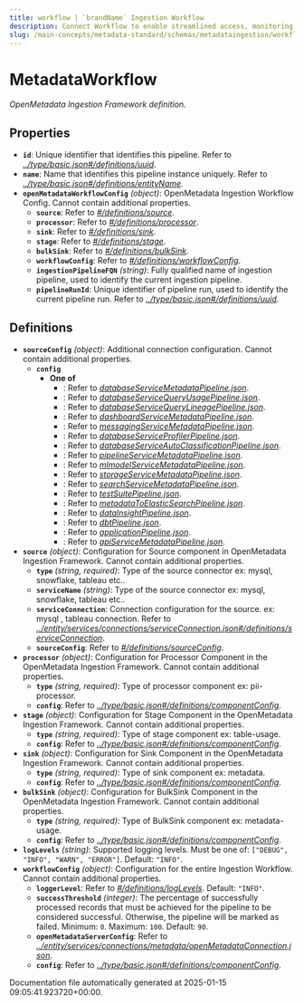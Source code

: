 ```yaml
---
title: workflow | `brandName` Ingestion Workflow
description: Connect Workflow to enable streamlined access, monitoring, or search of enterprise data using secure and scalable integrations.
slug: /main-concepts/metadata-standard/schemas/metadataingestion/workflow
---
```


# MetadataWorkflow

*OpenMetadata Ingestion Framework definition.*

## Properties

- **`id`**: Unique identifier that identifies this pipeline. Refer to *[../type/basic.json#/definitions/uuid](#/type/basic.json#/definitions/uuid)*.
- **`name`**: Name that identifies this pipeline instance uniquely. Refer to *[../type/basic.json#/definitions/entityName](#/type/basic.json#/definitions/entityName)*.
- **`openMetadataWorkflowConfig`** *(object)*: OpenMetadata Ingestion Workflow Config. Cannot contain additional properties.
  - **`source`**: Refer to *[#/definitions/source](#definitions/source)*.
  - **`processor`**: Refer to *[#/definitions/processor](#definitions/processor)*.
  - **`sink`**: Refer to *[#/definitions/sink](#definitions/sink)*.
  - **`stage`**: Refer to *[#/definitions/stage](#definitions/stage)*.
  - **`bulkSink`**: Refer to *[#/definitions/bulkSink](#definitions/bulkSink)*.
  - **`workflowConfig`**: Refer to *[#/definitions/workflowConfig](#definitions/workflowConfig)*.
  - **`ingestionPipelineFQN`** *(string)*: Fully qualified name of ingestion pipeline, used to identify the current ingestion pipeline.
  - **`pipelineRunId`**: Unique identifier of pipeline run, used to identify the current pipeline run. Refer to *[../type/basic.json#/definitions/uuid](#/type/basic.json#/definitions/uuid)*.
## Definitions

- **`sourceConfig`** *(object)*: Additional connection configuration. Cannot contain additional properties.
  - **`config`**
    - **One of**
      - : Refer to *[databaseServiceMetadataPipeline.json](#tabaseServiceMetadataPipeline.json)*.
      - : Refer to *[databaseServiceQueryUsagePipeline.json](#tabaseServiceQueryUsagePipeline.json)*.
      - : Refer to *[databaseServiceQueryLineagePipeline.json](#tabaseServiceQueryLineagePipeline.json)*.
      - : Refer to *[dashboardServiceMetadataPipeline.json](#shboardServiceMetadataPipeline.json)*.
      - : Refer to *[messagingServiceMetadataPipeline.json](#ssagingServiceMetadataPipeline.json)*.
      - : Refer to *[databaseServiceProfilerPipeline.json](#tabaseServiceProfilerPipeline.json)*.
      - : Refer to *[databaseServiceAutoClassificationPipeline.json](#tabaseServiceAutoClassificationPipeline.json)*.
      - : Refer to *[pipelineServiceMetadataPipeline.json](#pelineServiceMetadataPipeline.json)*.
      - : Refer to *[mlmodelServiceMetadataPipeline.json](#modelServiceMetadataPipeline.json)*.
      - : Refer to *[storageServiceMetadataPipeline.json](#orageServiceMetadataPipeline.json)*.
      - : Refer to *[searchServiceMetadataPipeline.json](#archServiceMetadataPipeline.json)*.
      - : Refer to *[testSuitePipeline.json](#stSuitePipeline.json)*.
      - : Refer to *[metadataToElasticSearchPipeline.json](#tadataToElasticSearchPipeline.json)*.
      - : Refer to *[dataInsightPipeline.json](#taInsightPipeline.json)*.
      - : Refer to *[dbtPipeline.json](#tPipeline.json)*.
      - : Refer to *[applicationPipeline.json](#plicationPipeline.json)*.
      - : Refer to *[apiServiceMetadataPipeline.json](#iServiceMetadataPipeline.json)*.
- **`source`** *(object)*: Configuration for Source component in OpenMetadata Ingestion Framework. Cannot contain additional properties.
  - **`type`** *(string, required)*: Type of the source connector ex: mysql, snowflake, tableau etc..
  - **`serviceName`** *(string)*: Type of the source connector ex: mysql, snowflake, tableau etc..
  - **`serviceConnection`**: Connection configuration for the source. ex: mysql , tableau connection. Refer to *[../entity/services/connections/serviceConnection.json#/definitions/serviceConnection](#/entity/services/connections/serviceConnection.json#/definitions/serviceConnection)*.
  - **`sourceConfig`**: Refer to *[#/definitions/sourceConfig](#definitions/sourceConfig)*.
- **`processor`** *(object)*: Configuration for Processor Component in the OpenMetadata Ingestion Framework. Cannot contain additional properties.
  - **`type`** *(string, required)*: Type of processor component ex: pii-processor.
  - **`config`**: Refer to *[../type/basic.json#/definitions/componentConfig](#/type/basic.json#/definitions/componentConfig)*.
- **`stage`** *(object)*: Configuration for Stage Component in the OpenMetadata Ingestion Framework. Cannot contain additional properties.
  - **`type`** *(string, required)*: Type of stage component ex: table-usage.
  - **`config`**: Refer to *[../type/basic.json#/definitions/componentConfig](#/type/basic.json#/definitions/componentConfig)*.
- **`sink`** *(object)*: Configuration for Sink Component in the OpenMetadata Ingestion Framework. Cannot contain additional properties.
  - **`type`** *(string, required)*: Type of sink component ex: metadata.
  - **`config`**: Refer to *[../type/basic.json#/definitions/componentConfig](#/type/basic.json#/definitions/componentConfig)*.
- **`bulkSink`** *(object)*: Configuration for BulkSink Component in the OpenMetadata Ingestion Framework. Cannot contain additional properties.
  - **`type`** *(string, required)*: Type of BulkSink component ex: metadata-usage.
  - **`config`**: Refer to *[../type/basic.json#/definitions/componentConfig](#/type/basic.json#/definitions/componentConfig)*.
- **`logLevels`** *(string)*: Supported logging levels. Must be one of: `["DEBUG", "INFO", "WARN", "ERROR"]`. Default: `"INFO"`.
- **`workflowConfig`** *(object)*: Configuration for the entire Ingestion Workflow. Cannot contain additional properties.
  - **`loggerLevel`**: Refer to *[#/definitions/logLevels](#definitions/logLevels)*. Default: `"INFO"`.
  - **`successThreshold`** *(integer)*: The percentage of successfully processed records that must be achieved for the pipeline to be considered successful. Otherwise, the pipeline will be marked as failed. Minimum: `0`. Maximum: `100`. Default: `90`.
  - **`openMetadataServerConfig`**: Refer to *[../entity/services/connections/metadata/openMetadataConnection.json](#/entity/services/connections/metadata/openMetadataConnection.json)*.
  - **`config`**: Refer to *[../type/basic.json#/definitions/componentConfig](#/type/basic.json#/definitions/componentConfig)*.


Documentation file automatically generated at 2025-01-15 09:05:41.923720+00:00.
